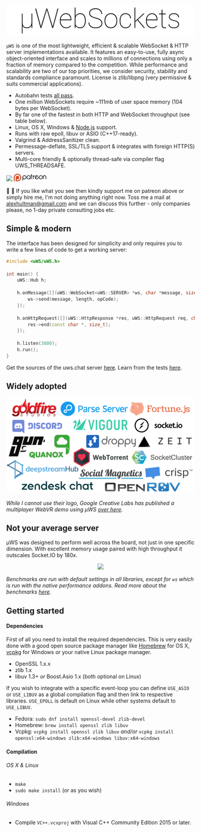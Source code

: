 <div align="center"><img src="misc/images/logo.png"/></div>

`µWS` is one of the most lightweight, efficient & scalable WebSocket & HTTP server implementations available. It features an easy-to-use, fully async object-oriented interface and scales to millions of connections using only a fraction of memory compared to the competition. While performance and scalability are two of our top priorities, we consider security, stability and standards compliance paramount. License is zlib/libpng (very permissive & suits commercial applications).


* Autobahn tests [all pass](http://htmlpreview.github.io/?https://github.com/uWebSockets/uWebSockets/blob/master/misc/autobahn/index.html).
* One million WebSockets require ~111mb of user space memory (104 bytes per WebSocket).
* By far one of the fastest in both HTTP and WebSocket throughput (see table below).
* Linux, OS X, Windows & [Node.js](http://github.com/uWebSockets/bindings) support.
* Runs with raw epoll, libuv or ASIO (C++17-ready).
* Valgrind & AddressSanitizer clean.
* Permessage-deflate, SSL/TLS support & integrates with foreign HTTP(S) servers.
* Multi-core friendly & optionally thread-safe via compiler flag UWS_THREADSAFE.

[![](https://api.travis-ci.org/uWebSockets/uWebSockets.svg?branch=master)](https://travis-ci.org/uWebSockets/uWebSockets) [![](misc/images/patreon.png)](https://www.patreon.com/uWebSockets)

:briefcase: :tophat: If you like what you see then kindly support me on patreon above or simply hire me, I'm not doing anything right now. Toss me a mail at alexhultman@gmail.com and we can discuss this further - only companies please, no 1-day private consulting jobs etc.

## Simple & modern
The interface has been designed for simplicity and only requires you to write a few lines of code to get a working server:
```c++
#include <uWS/uWS.h>

int main() {
    uWS::Hub h;

    h.onMessage([](uWS::WebSocket<uWS::SERVER> *ws, char *message, size_t length, uWS::OpCode opCode) {
        ws->send(message, length, opCode);
    });

    h.onHttpRequest([](uWS::HttpResponse *res, uWS::HttpRequest req, char *data, size_t length, size_t remainingBytes) {
        res->end(const char *, size_t);
    });

    h.listen(3000);
    h.run();
}
```
Get the sources of the uws.chat server [here](https://github.com/uWebSockets/website/blob/master/main.cpp). Learn from the tests [here](tests/main.cpp).

## Widely adopted
<div align="center"><img src="misc/images/adoption.png"/></div>

*While I cannot use their logo, Google Creative Labs has published a multiplayer WebVR demo using µWS [over here](https://forest.webvrexperiments.com/).*

## Not your average server
µWS was designed to perform well across the board, not just in one specific dimension. With excellent memory usage paired with high throughput it outscales Socket.IO by 180x.

<div align="center"><img src="misc/images/overview.png"/></div>

*Benchmarks are run with default settings in all libraries, except for `ws` which is run with the native performance addons. Read more about the benchmarks [here](benchmarks).*

## Getting started
#### Dependencies
First of all you need to install the required dependencies. This is very easily done with a good open source package manager like [Homebrew](http://brew.sh) for OS X, [vcpkg](https://github.com/Microsoft/vcpkg) for Windows or your native Linux package manager.

* OpenSSL 1.x.x
* zlib 1.x
* libuv 1.3+ *or* Boost.Asio 1.x (both optional on Linux)

If you wish to integrate with a specific event-loop you can define `USE_ASIO` or `USE_LIBUV` as a global compilation flag and then link to respective libraries. `USE_EPOLL` is default on Linux while other systems default to `USE_LIBUV`.

* Fedora: `sudo dnf install openssl-devel zlib-devel`
* Homebrew: `brew install openssl zlib libuv`
* Vcpkg: `vcpkg install openssl zlib libuv` *and/or* `vcpkg install openssl:x64-windows zlib:x64-windows libuv:x64-windows`

#### Compilation
###### OS X & Linux
* `make`
* `sudo make install` (or as you wish)
###### Windows
* Compile `VC++.vcxproj` with Visual C++ Community Edition 2015 or later.
